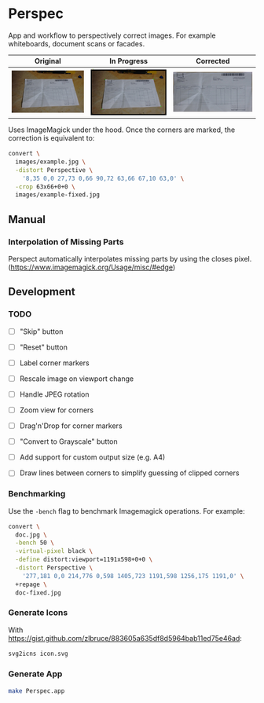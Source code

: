 # Perspec

App and workflow to perspectively correct images.
For example whiteboards, document scans or facades.


Original | In Progress | Corrected
---------|-------------|----------
![Original image][doc] | ![Image correction][mark] | ![Corrected image][fix]

[doc]: images/doc.jpg
[mark]: images/doc-marking.jpg
[fix]: images/doc-fixed.jpg

Uses ImageMagick under the hood.
Once the corners are marked, the correction is equivalent to:

```bash
convert \
  images/example.jpg \
  -distort Perspective \
    '8,35 0,0 27,73 0,66 90,72 63,66 67,10 63,0' \
  -crop 63x66+0+0 \
  images/example-fixed.jpg
```


## Manual

### Interpolation of Missing Parts

Perspect automatically interpolates missing parts by using the closes pixel.
(https://www.imagemagick.org/Usage/misc/#edge)



## Development


### TODO

- [ ] "Skip" button
- [ ] "Reset" button
- [ ] Label corner markers
- [ ] Rescale image on viewport change
- [ ] Handle JPEG rotation
- [ ] Zoom view for corners
- [ ] Drag'n'Drop for corner markers
- [ ] "Convert to Grayscale" button
- [ ] Add support for custom output size (e.g. A4)
- [ ] Draw lines between corners to simplify guessing of clipped corners


### Benchmarking

Use the `-bench` flag to benchmark Imagemagick operations.
For example:

```sh
convert \
  doc.jpg \
  -bench 50 \
  -virtual-pixel black \
  -define distort:viewport=1191x598+0+0 \
  -distort Perspective \
    '277,181 0,0 214,776 0,598 1405,723 1191,598 1256,175 1191,0' \
  +repage \
  doc-fixed.jpg
```


### Generate Icons

With https://gist.github.com/zlbruce/883605a635df8d5964bab11ed75e46ad:

```sh
svg2icns icon.svg
```


### Generate App

```sh
make Perspec.app
```
